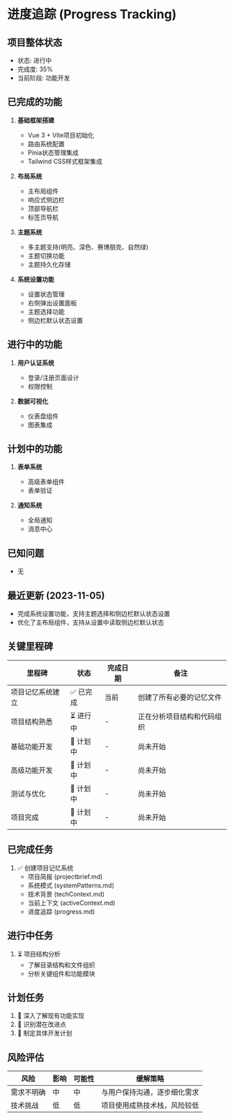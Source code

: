 # 进度追踪 (Progress Tracking)

## 项目整体状态
- 状态: 进行中
- 完成度: 35%
- 当前阶段: 功能开发

## 已完成的功能
1. **基础框架搭建**
   - Vue 3 + Vite项目初始化
   - 路由系统配置
   - Pinia状态管理集成
   - Tailwind CSS样式框架集成

2. **布局系统**
   - 主布局组件
   - 响应式侧边栏
   - 顶部导航栏
   - 标签页导航

3. **主题系统**
   - 多主题支持(明亮、深色、赛博朋克、自然绿)
   - 主题切换功能
   - 主题持久化存储

4. **系统设置功能**
   - 设置状态管理
   - 右侧弹出设置面板
   - 主题选择功能
   - 侧边栏默认状态设置

## 进行中的功能
1. **用户认证系统**
   - 登录/注册页面设计
   - 权限控制

2. **数据可视化**
   - 仪表盘组件
   - 图表集成

## 计划中的功能
1. **表单系统**
   - 高级表单组件
   - 表单验证

2. **通知系统**
   - 全局通知
   - 消息中心

## 已知问题
- 无

## 最近更新 (2023-11-05)
- 完成系统设置功能，支持主题选择和侧边栏默认状态设置
- 优化了主布局组件，支持从设置中读取侧边栏默认状态

## 关键里程碑
| 里程碑 | 状态 | 完成日期 | 备注 |
|-------|------|---------|------|
| 项目记忆系统建立 | ✅ 已完成 | 当前 | 创建了所有必要的记忆文件 |
| 项目结构熟悉 | ⏳ 进行中 | - | 正在分析项目结构和代码组织 |
| 基础功能开发 | 📅 计划中 | - | 尚未开始 |
| 高级功能开发 | 📅 计划中 | - | 尚未开始 |
| 测试与优化 | 📅 计划中 | - | 尚未开始 |
| 项目完成 | 📅 计划中 | - | 尚未开始 |

## 已完成任务
1. ✅ 创建项目记忆系统
   - 项目简报 (projectbrief.md)
   - 系统模式 (systemPatterns.md)
   - 技术背景 (techContext.md)
   - 当前上下文 (activeContext.md)
   - 进度追踪 (progress.md)

## 进行中任务
1. ⏳ 项目结构分析
   - 了解目录结构和文件组织
   - 分析关键组件和功能模块

## 计划任务
1. 📅 深入了解现有功能实现
2. 📅 识别潜在改进点
3. 📅 制定具体开发计划

## 风险评估
| 风险 | 影响 | 可能性 | 缓解策略 |
|------|------|-------|---------|
| 需求不明确 | 中 | 中 | 与用户保持沟通，逐步细化需求 |
| 技术挑战 | 低 | 低 | 项目使用成熟技术栈，风险较低 | 